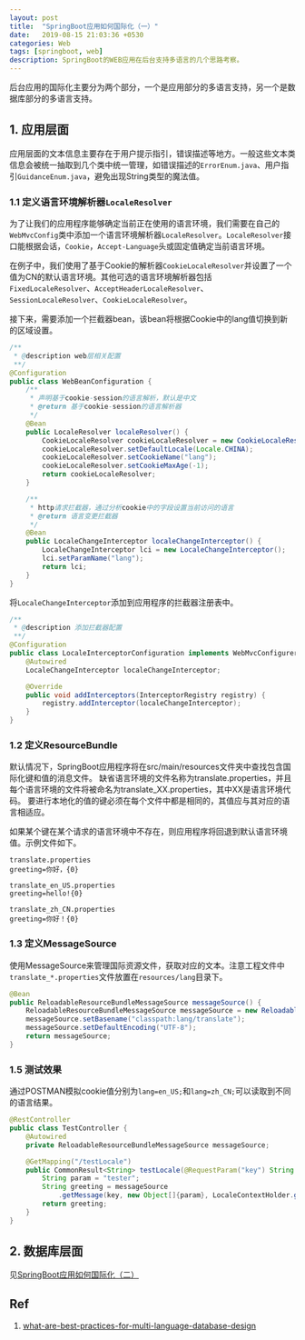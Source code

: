 ```yaml
---
layout: post
title:  "SpringBoot应用如何国际化（一）"
date:   2019-08-15 21:03:36 +0530
categories: Web
tags: [springboot, web]
description: SpringBoot的WEB应用在后台支持多语言的几个思路考察。
---
```


后台应用的国际化主要分为两个部分，一个是应用部分的多语言支持，另一个是数据库部分的多语言支持。

## 1. 应用层面

应用层面的文本信息主要存在于用户提示指引，错误描述等地方。一般这些文本类信息会被统一抽取到几个类中统一管理，如错误描述的`ErrorEnum.java`、用户指引`GuidanceEnum.java`，避免出现String类型的魔法值。

### 1.1 定义语言环境解析器`LocaleResolver`

为了让我们的应用程序能够确定当前正在使用的语言环境，我们需要在自己的`WebMvcConfig`类中添加一个语言环境解析器`LocaleResolver`。`LocaleResolver`接口能根据会话，`Cookie`，`Accept-Language`头或固定值确定当前语言环境。

在例子中，我们使用了基于Cookie的解析器`CookieLocaleResolver`并设置了一个值为CN的默认语言环境。其他可选的语言环境解析器包括`FixedLocaleResolver`、`AcceptHeaderLocaleResolver`、`SessionLocaleResolver`、`CookieLocaleResolver`。

接下来，需要添加一个拦截器bean，该bean将根据Cookie中的lang值切换到新的区域设置。

```java
/**
 * @description web层相关配置
 **/
@Configuration
public class WebBeanConfiguration {
    /**
     * 声明基于cookie-session的语言解析，默认是中文
     * @return 基于cookie-session的语言解析器
     */
    @Bean
    public LocaleResolver localeResolver() {
        CookieLocaleResolver cookieLocaleResolver = new CookieLocaleResolver();
        cookieLocaleResolver.setDefaultLocale(Locale.CHINA);
        cookieLocaleResolver.setCookieName("lang");
        cookieLocaleResolver.setCookieMaxAge(-1);
        return cookieLocaleResolver;
    }

    /**
     * http请求拦截器，通过分析cookie中的字段设置当前访问的语言
     * @return 语言变更拦截器
     */
    @Bean
    public LocaleChangeInterceptor localeChangeInterceptor() {
        LocaleChangeInterceptor lci = new LocaleChangeInterceptor();
        lci.setParamName("lang");
        return lci;
    }
}
```

将`LocaleChangeInterceptor`添加到应用程序的拦截器注册表中。

```java
/**
 * @description 添加拦截器配置
 **/
@Configuration
public class LocaleInterceptorConfiguration implements WebMvcConfigurer {
    @Autowired
    LocaleChangeInterceptor localeChangeInterceptor;

    @Override
    public void addInterceptors(InterceptorRegistry registry) {
        registry.addInterceptor(localeChangeInterceptor);
    }
}
```

### 1.2 定义ResourceBundle

默认情况下，SpringBoot应用程序将在src/main/resources文件夹中查找包含国际化键和值的消息文件。 缺省语言环境的文件名称为translate.properties，并且每个语言环境的文件将被命名为translate_XX.properties，其中XX是语言环境代码。 要进行本地化的值的键必须在每个文件中都是相同的，其值应与其对应的语言相适应。

如果某个键在某个请求的语言环境中不存在，则应用程序将回退到默认语言环境值。示例文件如下。

```
translate.properties
greeting=你好，{0}

translate_en_US.properties
greeting=hello!{0}

translate_zh_CN.properties
greeting=你好！{0}
```

### 1.3 定义MessageSource
使用MessageSource来管理国际资源文件，获取对应的文本。注意工程文件中`translate_*.properties`文件放置在`resources/lang`目录下。

```java
@Bean
public ReloadableResourceBundleMessageSource messageSource() {
    ReloadableResourceBundleMessageSource messageSource = new ReloadableResourceBundleMessageSource();
    messageSource.setBasename("classpath:lang/translate");
    messageSource.setDefaultEncoding("UTF-8");
    return messageSource;
}
```

### 1.5 测试效果
通过POSTMAN模拟cookie值分别为`lang=en_US;`和`lang=zh_CN;`可以读取到不同的语言结果。

```java
@RestController
public class TestController {
    @Autowired
    private ReloadableResourceBundleMessageSource messageSource;

    @GetMapping("/testLocale")
    public CommonResult<String> testLocale(@RequestParam("key") String key) {
        String param = "tester";
        String greeting = messageSource
            .getMessage(key, new Object[]{param}, LocaleContextHolder.getLocale());
        return greeting;
    }
}
```

## 2. 数据库层面

见[SpringBoot应用如何国际化（二）](#)

## Ref
1. [what-are-best-practices-for-multi-language-database-design](https://stackoverflow.com/questions/929410/what-are-best-practices-for-multi-language-database-design)
